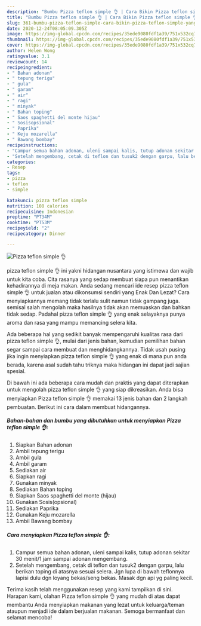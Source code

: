 ```yaml
---
description: "Bumbu Pizza teflon simple 👌 | Cara Bikin Pizza teflon simple 👌 Yang Lezat"
title: "Bumbu Pizza teflon simple 👌 | Cara Bikin Pizza teflon simple 👌 Yang Lezat"
slug: 361-bumbu-pizza-teflon-simple-cara-bikin-pizza-teflon-simple-yang-lezat
date: 2020-12-24T08:05:09.305Z
image: https://img-global.cpcdn.com/recipes/35ede9080fdf1a39/751x532cq70/pizza-teflon-simple-👌-foto-resep-utama.jpg
thumbnail: https://img-global.cpcdn.com/recipes/35ede9080fdf1a39/751x532cq70/pizza-teflon-simple-👌-foto-resep-utama.jpg
cover: https://img-global.cpcdn.com/recipes/35ede9080fdf1a39/751x532cq70/pizza-teflon-simple-👌-foto-resep-utama.jpg
author: Helen Wong
ratingvalue: 3.1
reviewcount: 14
recipeingredient:
- " Bahan adonan"
- " tepung terigu"
- " gula"
- " garam"
- " air"
- " ragi"
- " minyak"
- " Bahan toping"
- " Saos spaghetti del monte hijau"
- " Sosisopsional"
- " Paprika"
- " Keju mozarella"
- " Bawang bombay"
recipeinstructions:
- "Campur semua bahan adonan, uleni sampai kalis, tutup adonan sekitar 30 menit/1 jam sampai adonan mengembang."
- "Setelah mengembang, cetak di teflon dan tusuk2 dengan garpu, lalu berikan toping di atasnya sesuai selera. Jgn lupa di bawah teflonnya lapisi dulu dgn loyang bekas/seng bekas. Masak dgn api yg paling kecil."
categories:
- Resep
tags:
- pizza
- teflon
- simple

katakunci: pizza teflon simple 
nutrition: 108 calories
recipecuisine: Indonesian
preptime: "PT34M"
cooktime: "PT53M"
recipeyield: "2"
recipecategory: Dinner

---
```



![Pizza teflon simple 👌](https://img-global.cpcdn.com/recipes/35ede9080fdf1a39/751x532cq70/pizza-teflon-simple-👌-foto-resep-utama.jpg)


pizza teflon simple 👌 ini yakni hidangan nusantara yang istimewa dan wajib untuk kita coba. Cita rasanya yang sedap membuat siapa pun menantikan kehadirannya di meja makan.
Anda sedang mencari ide resep pizza teflon simple 👌 untuk jualan atau dikonsumsi sendiri yang Enak Dan Lezat? Cara menyiapkannya memang tidak terlalu sulit namun tidak gampang juga. semisal salah mengolah maka hasilnya tidak akan memuaskan dan bahkan tidak sedap. Padahal pizza teflon simple 👌 yang enak selayaknya punya aroma dan rasa yang mampu memancing selera kita.



Ada beberapa hal yang sedikit banyak mempengaruhi kualitas rasa dari pizza teflon simple 👌, mulai dari jenis bahan, kemudian pemilihan bahan segar sampai cara membuat dan menghidangkannya. Tidak usah pusing jika ingin menyiapkan pizza teflon simple 👌 yang enak di mana pun anda berada, karena asal sudah tahu triknya maka hidangan ini dapat jadi sajian spesial.


Di bawah ini ada beberapa cara mudah dan praktis yang dapat diterapkan untuk mengolah pizza teflon simple 👌 yang siap dikreasikan. Anda bisa menyiapkan Pizza teflon simple 👌 memakai 13 jenis bahan dan 2 langkah pembuatan. Berikut ini cara dalam membuat hidangannya.

<!--inarticleads1-->

##### Bahan-bahan dan bumbu yang dibutuhkan untuk menyiapkan Pizza teflon simple 👌:

1. Siapkan  Bahan adonan
1. Ambil  tepung terigu
1. Ambil  gula
1. Ambil  garam
1. Sediakan  air
1. Siapkan  ragi
1. Gunakan  minyak
1. Sediakan  Bahan toping
1. Siapkan  Saos spaghetti del monte (hijau)
1. Gunakan  Sosis(opsional)
1. Sediakan  Paprika
1. Gunakan  Keju mozarella
1. Ambil  Bawang bombay




<!--inarticleads2-->

##### Cara menyiapkan Pizza teflon simple 👌:

1. Campur semua bahan adonan, uleni sampai kalis, tutup adonan sekitar 30 menit/1 jam sampai adonan mengembang.
1. Setelah mengembang, cetak di teflon dan tusuk2 dengan garpu, lalu berikan toping di atasnya sesuai selera. Jgn lupa di bawah teflonnya lapisi dulu dgn loyang bekas/seng bekas. Masak dgn api yg paling kecil.




Terima kasih telah menggunakan resep yang kami tampilkan di sini. Harapan kami, olahan Pizza teflon simple 👌 yang mudah di atas dapat membantu Anda menyiapkan makanan yang lezat untuk keluarga/teman ataupun menjadi ide dalam berjualan makanan. Semoga bermanfaat dan selamat mencoba!
